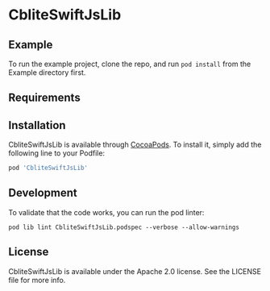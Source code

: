 # CbliteSwiftJsLib

## Example

To run the example project, clone the repo, and run `pod install` from the Example directory first.

## Requirements

## Installation

CbliteSwiftJsLib is available through [CocoaPods](https://cocoapods.org). To install
it, simply add the following line to your Podfile:

```ruby
pod 'CbliteSwiftJsLib'
```

## Development

To validate that the code works, you can run the pod linter:

```shell
pod lib lint CbliteSwiftJsLib.podspec --verbose --allow-warnings
```

## License

CbliteSwiftJsLib is available under the Apache 2.0 license. See the LICENSE file for more info.
